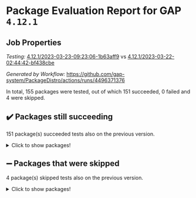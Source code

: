 # Package Evaluation Report for GAP `4.12.1`

## Job Properties

*Testing:* [4.12.1/2023-03-23-09:23:06-1b63aff9](https://github.com/gap-system/PackageDistro/blob/data/reports/4.12.1/2023-03-23-09:23:06-1b63aff9) vs [4.12.1/2023-03-22-02:44:42-bf438cbe](https://github.com/gap-system/PackageDistro/blob/data/reports/4.12.1/2023-03-22-02:44:42-bf438cbe)

*Generated by Workflow:* https://github.com/gap-system/PackageDistro/actions/runs/4496371376

In total, 155 packages were tested, out of which 151 succeeded, 0 failed and 4 were skipped.

## :heavy_check_mark: Packages still succeeding

151 package(s) succeeded tests also on the previous version.
<details><summary>Click to show packages!</summary>

- 4ti2interface 2023.02-04 [(success)](https://github.com/gap-system/PackageDistro/actions/runs/4496371376/jobs/7915797550)
- ace 5.6.2 [(success)](https://github.com/gap-system/PackageDistro/actions/runs/4496371376/jobs/7915797726)
- aclib 1.3.2 [(success)](https://github.com/gap-system/PackageDistro/actions/runs/4496371376/jobs/7915797897)
- agt 0.3.1 [(success)](https://github.com/gap-system/PackageDistro/actions/runs/4496371376/jobs/7915798084)
- alnuth 3.2.1 [(success)](https://github.com/gap-system/PackageDistro/actions/runs/4496371376/jobs/7915798273)
- anupq 3.3.0 [(success)](https://github.com/gap-system/PackageDistro/actions/runs/4496371376/jobs/7915798522)
- atlasrep 2.1.6 [(success)](https://github.com/gap-system/PackageDistro/actions/runs/4496371376/jobs/7915798768)
- autodoc 2022.10.20 [(success)](https://github.com/gap-system/PackageDistro/actions/runs/4496371376/jobs/7915798942)
- automata 1.15 [(success)](https://github.com/gap-system/PackageDistro/actions/runs/4496371376/jobs/7915799124)
- automgrp 1.3.2 [(success)](https://github.com/gap-system/PackageDistro/actions/runs/4496371376/jobs/7915799289)
- autpgrp 1.11 [(success)](https://github.com/gap-system/PackageDistro/actions/runs/4496371376/jobs/7915799421)
- cap 2023.03-10 [(success)](https://github.com/gap-system/PackageDistro/actions/runs/4496371376/jobs/7915799596)
- caratinterface 2.3.4 [(success)](https://github.com/gap-system/PackageDistro/actions/runs/4496371376/jobs/7915799788)
- cddinterface 2022.11.01 [(success)](https://github.com/gap-system/PackageDistro/actions/runs/4496371376/jobs/7915799993)
- circle 1.6.6 [(success)](https://github.com/gap-system/PackageDistro/actions/runs/4496371376/jobs/7915800232)
- classicpres 1.22 [(success)](https://github.com/gap-system/PackageDistro/actions/runs/4496371376/jobs/7915800412)
- cohomolo 1.6.11 [(success)](https://github.com/gap-system/PackageDistro/actions/runs/4496371376/jobs/7915800604)
- congruence 1.2.5 [(success)](https://github.com/gap-system/PackageDistro/actions/runs/4496371376/jobs/7915800817)
- corelg 1.56 [(success)](https://github.com/gap-system/PackageDistro/actions/runs/4496371376/jobs/7915801028)
- crime 1.6 [(success)](https://github.com/gap-system/PackageDistro/actions/runs/4496371376/jobs/7915801257)
- crisp 1.4.6 [(success)](https://github.com/gap-system/PackageDistro/actions/runs/4496371376/jobs/7915801502)
- crypting 0.10.4 [(success)](https://github.com/gap-system/PackageDistro/actions/runs/4496371376/jobs/7915801751)
- cryst 4.1.25 [(success)](https://github.com/gap-system/PackageDistro/actions/runs/4496371376/jobs/7915801979)
- crystcat 1.1.10 [(success)](https://github.com/gap-system/PackageDistro/actions/runs/4496371376/jobs/7915802188)
- ctbllib 1.3.5 [(success)](https://github.com/gap-system/PackageDistro/actions/runs/4496371376/jobs/7915802358)
- cubefree 1.19 [(success)](https://github.com/gap-system/PackageDistro/actions/runs/4496371376/jobs/7915802651)
- curlinterface 2.3.1 [(success)](https://github.com/gap-system/PackageDistro/actions/runs/4496371376/jobs/7915802888)
- cvec 2.8.0 [(success)](https://github.com/gap-system/PackageDistro/actions/runs/4496371376/jobs/7915803148)
- datastructures 0.3.0 [(success)](https://github.com/gap-system/PackageDistro/actions/runs/4496371376/jobs/7915803365)
- deepthought 1.0.6 [(success)](https://github.com/gap-system/PackageDistro/actions/runs/4496371376/jobs/7915803567)
- design 1.8 [(success)](https://github.com/gap-system/PackageDistro/actions/runs/4496371376/jobs/7915803790)
- difsets 2.3.1 [(success)](https://github.com/gap-system/PackageDistro/actions/runs/4496371376/jobs/7915804029)
- digraphs 1.6.1 [(success)](https://github.com/gap-system/PackageDistro/actions/runs/4496371376/jobs/7915804301)
- edim 1.3.6 [(success)](https://github.com/gap-system/PackageDistro/actions/runs/4496371376/jobs/7915804513)
- example 4.3.4 [(success)](https://github.com/gap-system/PackageDistro/actions/runs/4496371376/jobs/7915804799)
- examplesforhomalg 2023.02-04 [(success)](https://github.com/gap-system/PackageDistro/actions/runs/4496371376/jobs/7915804956)
- factint 1.6.3 [(success)](https://github.com/gap-system/PackageDistro/actions/runs/4496371376/jobs/7915805206)
- ferret 1.0.9 [(success)](https://github.com/gap-system/PackageDistro/actions/runs/4496371376/jobs/7915805415)
- fga 1.4.0 [(success)](https://github.com/gap-system/PackageDistro/actions/runs/4496371376/jobs/7915805589)
- fining 1.5.5 [(success)](https://github.com/gap-system/PackageDistro/actions/runs/4496371376/jobs/7915805762)
- float 1.0.3 [(success)](https://github.com/gap-system/PackageDistro/actions/runs/4496371376/jobs/7915805928)
- format 1.4.3 [(success)](https://github.com/gap-system/PackageDistro/actions/runs/4496371376/jobs/7915806089)
- forms 1.2.9 [(success)](https://github.com/gap-system/PackageDistro/actions/runs/4496371376/jobs/7915806252)
- fplsa 1.2.6 [(success)](https://github.com/gap-system/PackageDistro/actions/runs/4496371376/jobs/7915806531)
- fr 2.4.12 [(success)](https://github.com/gap-system/PackageDistro/actions/runs/4496371376/jobs/7915806680)
- francy 1.2.5 [(success)](https://github.com/gap-system/PackageDistro/actions/runs/4496371376/jobs/7915806977)
- fwtree 1.3 [(success)](https://github.com/gap-system/PackageDistro/actions/runs/4496371376/jobs/7915807213)
- gapdoc 1.6.6 [(success)](https://github.com/gap-system/PackageDistro/actions/runs/4496371376/jobs/7915807358)
- gauss 2023.02-04 [(success)](https://github.com/gap-system/PackageDistro/actions/runs/4496371376/jobs/7915807491)
- gaussforhomalg 2023.02-04 [(success)](https://github.com/gap-system/PackageDistro/actions/runs/4496371376/jobs/7915807670)
- gbnp 1.0.5 [(success)](https://github.com/gap-system/PackageDistro/actions/runs/4496371376/jobs/7915807907)
- generalizedmorphismsforcap 2023.02-01 [(success)](https://github.com/gap-system/PackageDistro/actions/runs/4496371376/jobs/7915808147)
- genss 1.6.8 [(success)](https://github.com/gap-system/PackageDistro/actions/runs/4496371376/jobs/7915808356)
- gradedmodules 2023.02-04 [(success)](https://github.com/gap-system/PackageDistro/actions/runs/4496371376/jobs/7915808584)
- gradedringforhomalg 2023.02-04 [(success)](https://github.com/gap-system/PackageDistro/actions/runs/4496371376/jobs/7915808814)
- grape 4.9.0 [(success)](https://github.com/gap-system/PackageDistro/actions/runs/4496371376/jobs/7915809019)
- groupoids 1.73 [(success)](https://github.com/gap-system/PackageDistro/actions/runs/4496371376/jobs/7915809239)
- grpconst 2.6.4 [(success)](https://github.com/gap-system/PackageDistro/actions/runs/4496371376/jobs/7915809442)
- guarana 0.96.3 [(success)](https://github.com/gap-system/PackageDistro/actions/runs/4496371376/jobs/7915809600)
- guava 3.18 [(success)](https://github.com/gap-system/PackageDistro/actions/runs/4496371376/jobs/7915809779)
- hap 1.54 [(success)](https://github.com/gap-system/PackageDistro/actions/runs/4496371376/jobs/7915809944)
- hapcryst 0.1.15 [(success)](https://github.com/gap-system/PackageDistro/actions/runs/4496371376/jobs/7915810096)
- hecke 1.5.3 [(success)](https://github.com/gap-system/PackageDistro/actions/runs/4496371376/jobs/7915810305)
- help 3.5 [(success)](https://github.com/gap-system/PackageDistro/actions/runs/4496371376/jobs/7915810540)
- homalg 2023.02-05 [(success)](https://github.com/gap-system/PackageDistro/actions/runs/4496371376/jobs/7915810713)
- homalgtocas 2023.02-04 [(success)](https://github.com/gap-system/PackageDistro/actions/runs/4496371376/jobs/7915810899)
- idrel 2.45 [(success)](https://github.com/gap-system/PackageDistro/actions/runs/4496371376/jobs/7915811188)
- images 1.3.1 [(success)](https://github.com/gap-system/PackageDistro/actions/runs/4496371376/jobs/7915811381)
- intpic 0.3.0 [(success)](https://github.com/gap-system/PackageDistro/actions/runs/4496371376/jobs/7915811590)
- io 4.8.1 [(success)](https://github.com/gap-system/PackageDistro/actions/runs/4496371376/jobs/7915811818)
- io_forhomalg 2023.02-04 [(success)](https://github.com/gap-system/PackageDistro/actions/runs/4496371376/jobs/7915812026)
- irredsol 1.4.4 [(success)](https://github.com/gap-system/PackageDistro/actions/runs/4496371376/jobs/7915812180)
- json 2.1.1 [(success)](https://github.com/gap-system/PackageDistro/actions/runs/4496371376/jobs/7915812416)
- jupyterkernel 1.5.0 [(success)](https://github.com/gap-system/PackageDistro/actions/runs/4496371376/jobs/7915812665)
- jupyterviz 1.5.6 [(success)](https://github.com/gap-system/PackageDistro/actions/runs/4496371376/jobs/7915812885)
- kan 1.35 [(success)](https://github.com/gap-system/PackageDistro/actions/runs/4496371376/jobs/7915813110)
- kbmag 1.5.11 [(success)](https://github.com/gap-system/PackageDistro/actions/runs/4496371376/jobs/7915813306)
- laguna 3.9.6 [(success)](https://github.com/gap-system/PackageDistro/actions/runs/4496371376/jobs/7915813558)
- liealgdb 2.2.1 [(success)](https://github.com/gap-system/PackageDistro/actions/runs/4496371376/jobs/7915813798)
- liepring 2.8 [(success)](https://github.com/gap-system/PackageDistro/actions/runs/4496371376/jobs/7915814022)
- liering 2.4.2 [(success)](https://github.com/gap-system/PackageDistro/actions/runs/4496371376/jobs/7915814265)
- linearalgebraforcap 2023.03-05 [(success)](https://github.com/gap-system/PackageDistro/actions/runs/4496371376/jobs/7915814499)
- localizeringforhomalg 2023.02-04 [(success)](https://github.com/gap-system/PackageDistro/actions/runs/4496371376/jobs/7915814728)
- loops 3.4.3 [(success)](https://github.com/gap-system/PackageDistro/actions/runs/4496371376/jobs/7915814985)
- lpres 1.0.3 [(success)](https://github.com/gap-system/PackageDistro/actions/runs/4496371376/jobs/7915815219)
- majoranaalgebras 1.5.1 [(success)](https://github.com/gap-system/PackageDistro/actions/runs/4496371376/jobs/7915815409)
- mapclass 1.4.6 [(success)](https://github.com/gap-system/PackageDistro/actions/runs/4496371376/jobs/7915815832)
- matgrp 0.70 [(success)](https://github.com/gap-system/PackageDistro/actions/runs/4496371376/jobs/7915816072)
- matricesforhomalg 2023.02-04 [(success)](https://github.com/gap-system/PackageDistro/actions/runs/4496371376/jobs/7915816341)
- modisom 2.5.4 [(success)](https://github.com/gap-system/PackageDistro/actions/runs/4496371376/jobs/7915816523)
- modulepresentationsforcap 2023.02-03 [(success)](https://github.com/gap-system/PackageDistro/actions/runs/4496371376/jobs/7915816714)
- modules 2023.02-04 [(success)](https://github.com/gap-system/PackageDistro/actions/runs/4496371376/jobs/7915816903)
- monoidalcategories 2023.02-05 [(success)](https://github.com/gap-system/PackageDistro/actions/runs/4496371376/jobs/7915817186)
- nconvex 2022.09-01 [(success)](https://github.com/gap-system/PackageDistro/actions/runs/4496371376/jobs/7915817403)
- nilmat 1.4.2 [(success)](https://github.com/gap-system/PackageDistro/actions/runs/4496371376/jobs/7915817656)
- nock 1.5 [(success)](https://github.com/gap-system/PackageDistro/actions/runs/4496371376/jobs/7915817858)
- normalizinterface 1.3.5 [(success)](https://github.com/gap-system/PackageDistro/actions/runs/4496371376/jobs/7915818158)
- nq 2.5.9 [(success)](https://github.com/gap-system/PackageDistro/actions/runs/4496371376/jobs/7915818312)
- numericalsgps 1.3.1 [(success)](https://github.com/gap-system/PackageDistro/actions/runs/4496371376/jobs/7915818659)
- openmath 11.5.3 [(success)](https://github.com/gap-system/PackageDistro/actions/runs/4496371376/jobs/7915818894)
- orb 4.9.0 [(success)](https://github.com/gap-system/PackageDistro/actions/runs/4496371376/jobs/7915819309)
- packagemanager 1.4.1 [(success)](https://github.com/gap-system/PackageDistro/actions/runs/4496371376/jobs/7915819533)
- patternclass 2.4.3 [(success)](https://github.com/gap-system/PackageDistro/actions/runs/4496371376/jobs/7915819804)
- permut 2.0.4 [(success)](https://github.com/gap-system/PackageDistro/actions/runs/4496371376/jobs/7915820010)
- polenta 1.3.10 [(success)](https://github.com/gap-system/PackageDistro/actions/runs/4496371376/jobs/7915820198)
- polymaking 0.8.6 [(success)](https://github.com/gap-system/PackageDistro/actions/runs/4496371376/jobs/7915820425)
- primgrp 3.4.4 [(success)](https://github.com/gap-system/PackageDistro/actions/runs/4496371376/jobs/7915820679)
- profiling 2.5.2 [(success)](https://github.com/gap-system/PackageDistro/actions/runs/4496371376/jobs/7915820936)
- qpa 1.34 [(success)](https://github.com/gap-system/PackageDistro/actions/runs/4496371376/jobs/7915821163)
- quagroup 1.8.3 [(success)](https://github.com/gap-system/PackageDistro/actions/runs/4496371376/jobs/7915821387)
- radiroot 2.9 [(success)](https://github.com/gap-system/PackageDistro/actions/runs/4496371376/jobs/7915821624)
- rcwa 4.7.1 [(success)](https://github.com/gap-system/PackageDistro/actions/runs/4496371376/jobs/7915821818)
- rds 1.8 [(success)](https://github.com/gap-system/PackageDistro/actions/runs/4496371376/jobs/7915822046)
- recog 1.4.2 [(success)](https://github.com/gap-system/PackageDistro/actions/runs/4496371376/jobs/7915822237)
- repndecomp 1.3.0 [(success)](https://github.com/gap-system/PackageDistro/actions/runs/4496371376/jobs/7915822422)
- repsn 3.1.1 [(success)](https://github.com/gap-system/PackageDistro/actions/runs/4496371376/jobs/7915822611)
- resclasses 4.7.3 [(success)](https://github.com/gap-system/PackageDistro/actions/runs/4496371376/jobs/7915822815)
- ringsforhomalg 2023.02-05 [(success)](https://github.com/gap-system/PackageDistro/actions/runs/4496371376/jobs/7915822982)
- sco 2023.02-04 [(success)](https://github.com/gap-system/PackageDistro/actions/runs/4496371376/jobs/7915823191)
- scscp 2.4.1 [(success)](https://github.com/gap-system/PackageDistro/actions/runs/4496371376/jobs/7915823463)
- semigroups 5.2.1 [(success)](https://github.com/gap-system/PackageDistro/actions/runs/4496371376/jobs/7915823709)
- sglppow 2.3 [(success)](https://github.com/gap-system/PackageDistro/actions/runs/4496371376/jobs/7915823905)
- sgpviz 0.999.5 [(success)](https://github.com/gap-system/PackageDistro/actions/runs/4496371376/jobs/7915824117)
- simpcomp 2.1.14 [(success)](https://github.com/gap-system/PackageDistro/actions/runs/4496371376/jobs/7915824319)
- singular 2023.02.09 [(success)](https://github.com/gap-system/PackageDistro/actions/runs/4496371376/jobs/7915824507)
- sl2reps 1.1 [(success)](https://github.com/gap-system/PackageDistro/actions/runs/4496371376/jobs/7915824659)
- sla 1.5.3 [(success)](https://github.com/gap-system/PackageDistro/actions/runs/4496371376/jobs/7915824815)
- smallgrp 1.5.2 [(success)](https://github.com/gap-system/PackageDistro/actions/runs/4496371376/jobs/7915825011)
- smallsemi 0.6.13 [(success)](https://github.com/gap-system/PackageDistro/actions/runs/4496371376/jobs/7915825240)
- sonata 2.9.6 [(success)](https://github.com/gap-system/PackageDistro/actions/runs/4496371376/jobs/7915825451)
- sophus 1.27 [(success)](https://github.com/gap-system/PackageDistro/actions/runs/4496371376/jobs/7915825666)
- spinsym 1.5.2 [(success)](https://github.com/gap-system/PackageDistro/actions/runs/4496371376/jobs/7915825817)
- standardff 0.9.4 [(success)](https://github.com/gap-system/PackageDistro/actions/runs/4496371376/jobs/7915826007)
- symbcompcc 1.3.2 [(success)](https://github.com/gap-system/PackageDistro/actions/runs/4496371376/jobs/7915826149)
- thelma 1.3 [(success)](https://github.com/gap-system/PackageDistro/actions/runs/4496371376/jobs/7915826314)
- tomlib 1.2.9 [(success)](https://github.com/gap-system/PackageDistro/actions/runs/4496371376/jobs/7915826505)
- toolsforhomalg 2023.02-06 [(success)](https://github.com/gap-system/PackageDistro/actions/runs/4496371376/jobs/7915826711)
- toric 1.9.5 [(success)](https://github.com/gap-system/PackageDistro/actions/runs/4496371376/jobs/7915826909)
- toricvarieties 2022.07.13 [(success)](https://github.com/gap-system/PackageDistro/actions/runs/4496371376/jobs/7915827107)
- transgrp 3.6.3 [(success)](https://github.com/gap-system/PackageDistro/actions/runs/4496371376/jobs/7915827310)
- ugaly 4.0.3 [(success)](https://github.com/gap-system/PackageDistro/actions/runs/4496371376/jobs/7915827506)
- unipot 1.5 [(success)](https://github.com/gap-system/PackageDistro/actions/runs/4496371376/jobs/7915827686)
- unitlib 4.2.0 [(success)](https://github.com/gap-system/PackageDistro/actions/runs/4496371376/jobs/7915827870)
- utils 0.82 [(success)](https://github.com/gap-system/PackageDistro/actions/runs/4496371376/jobs/7915828110)
- uuid 0.7 [(success)](https://github.com/gap-system/PackageDistro/actions/runs/4496371376/jobs/7915828375)
- walrus 0.9991 [(success)](https://github.com/gap-system/PackageDistro/actions/runs/4496371376/jobs/7915828556)
- wedderga 4.10.3 [(success)](https://github.com/gap-system/PackageDistro/actions/runs/4496371376/jobs/7915828776)
- xmod 2.91 [(success)](https://github.com/gap-system/PackageDistro/actions/runs/4496371376/jobs/7915828976)
- xmodalg 1.23 [(success)](https://github.com/gap-system/PackageDistro/actions/runs/4496371376/jobs/7915829152)
- yangbaxter 0.10.3 [(success)](https://github.com/gap-system/PackageDistro/actions/runs/4496371376/jobs/7915829492)
- zeromqinterface 0.14 [(success)](https://github.com/gap-system/PackageDistro/actions/runs/4496371376/jobs/7915829807)
</details>

## :heavy_minus_sign: Packages that were skipped

4 package(s) skipped tests also on the previous version.
<details><summary>Click to show packages!</summary>

- browse 1.8.21 [(skipped)](https://github.com/gap-system/PackageDistro/actions/runs/4496371376/jobs/7915514313)
- itc 1.5.1 [(skipped)](https://github.com/gap-system/PackageDistro/actions/runs/4496371376/jobs/7915514313)
- polycyclic 2.16 [(skipped)](https://github.com/gap-system/PackageDistro/actions/runs/4496371376/jobs/7915514313)
- xgap 4.31 [(skipped)](https://github.com/gap-system/PackageDistro/actions/runs/4496371376/jobs/7915514313)
</details>


